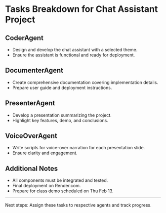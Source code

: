 # Tasks Breakdown for Chat Assistant Project

## CoderAgent
- Design and develop the chat assistant with a selected theme.
- Ensure the assistant is functional and ready for deployment.

## DocumenterAgent
- Create comprehensive documentation covering implementation details.
- Prepare user guide and deployment instructions.

## PresenterAgent
- Develop a presentation summarizing the project.
- Highlight key features, demo, and conclusions.

## VoiceOverAgent
- Write scripts for voice-over narration for each presentation slide.
- Ensure clarity and engagement.

## Additional Notes
- All components must be integrated and tested.
- Final deployment on Render.com.
- Prepare for class demo scheduled on Thu Feb 13.

---

Next steps: Assign these tasks to respective agents and track progress.
